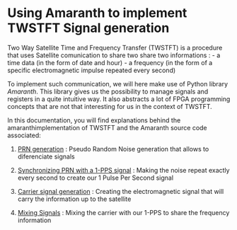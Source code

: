 # Using Amaranth to implement TWSTFT Signal generation

Two Way Satellite Time and Frequency Transfer (TWSTFT) is a procedure that uses Satellite comunication to share two share two informations :
    - a time data (in the form of date and hour)
    - a frequency (in the form of a specific electromagnetic impulse repeated every second)

To implement such communication, we will here make use of Python library _Amaranth_. This library gives us the possibility to manage signals and registers in a quite intuitive way. It also abstracts a lot of FPGA programming concepts that are not that interesting for us in the context of TWSTFT. 

In this documentation, you will find explanations behind the amaranthimplementation of TWSTFT and the Amaranth source code associated:

1. [PRN generation](PRN/1_PRN.md) :
Pseudo Random Noise generation that allows to diferenciate signals

2. [Synchronizing PRN with a 1-PPS signal](2_Sync_PRN_1PPS.md) :
Making the noise repeat exactly every second to create our 1 Pulse Per Second signal

3. [Carrier signal generation](3_Clk_Generation.md) :
Creating the electromagnetic signal that will carry the information up to the satellite

4. [Mixing Signals](4_Mixing_Signals.md) :
Mixing the carrier with our 1-PPS to share the frequency information